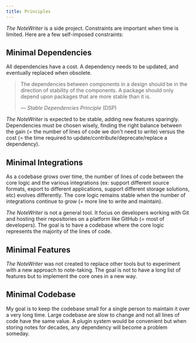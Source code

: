 ```yaml
---
title: Principles
---
```


_The NoteWriter_ is a side project. Constraints are important when time is limited. Here are a few self-imposed constraints:

## Minimal Dependencies

All dependencies have a cost. A dependency needs to be updated, and eventually replaced when obsolete.

> The dependencies between components in a design should be in the direction of stability of the components. A package should only depend upon packages that are more stable than it is.
>
> — _Stable Dependencies Principle_ (DSP)

_The NoteWriter_ is expected to be stable, adding new features sparingly. Dependencies must be chosen wisely, finding the right balance between the gain (= the number of lines of code we don't need to write) versus the cost (= the time required to update/contribute/deprecate/replace a dependency).

## Minimal Integrations

As a codebase grows over time, the number of lines of code between the core logic and the various integrations (ex: support different source formats, export to different applications, support different storage solutions, etc) evolves differently. The core logic remains stable when the number of integrations continue to grow (= more line to write and maintain).

_The NoteWriter_ is not a general tool. It focus on developers working with Git and hosting their repositories on a platform like GitHub (= most of developers). The goal is to have a codebase where the core logic represents the majority of the lines of code.

## Minimal Features

_The NoteWriter_ was not created to replace other tools but to experiment with a new approach to note-taking. The goal is not to have a long list of features but to implement the core ones in a new way.

## Minimal Codebase

My goal is to keep the codebase small for a single person to maintain it over a very long time. Large codebase are slow to change and not all lines of code have the same value. A plugin system would be convenient but when storing notes for decades, any dependency will become a problem someday.

